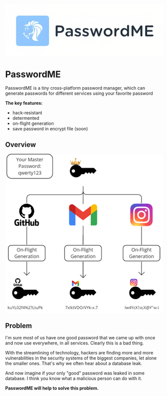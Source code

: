 <img align="center" width="1300px" width="400px" src="./assets/img/logo.png">

# PasswordME

PasswordME is a tiny cross-platform password manager, which can generate passwords for different services using your favorite password

**The key features:**
- hack-resistant
- determented
- on-flight generation
- save password in encrypt file (soon)

## Overview
<img align="center" width="1300px" width="400px" src="./assets/img/scheme.jpg">

## Problem
I'm sure most of us have one good password that we came up with once and now use everywhere, in all services. 
Clearly this is a bad thing.

With the streamlining of technology, hackers are finding more and more vulnerabilities in the security systems of the biggest companies, let alone the smaller ones. That's why we often hear about a database leak.

And now imagine if your only "good" password was leaked in some database. I think you know what a malicious person can do with it.

**PasswordME will help to solve this problem.**
